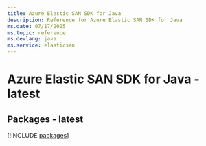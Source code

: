 ```yaml
---
title: Azure Elastic SAN SDK for Java
description: Reference for Azure Elastic SAN SDK for Java
ms.date: 07/17/2025
ms.topic: reference
ms.devlang: java
ms.service: elasticsan
---
```

# Azure Elastic SAN SDK for Java - latest
## Packages - latest
[!INCLUDE [packages](elastic-san-index.md)]